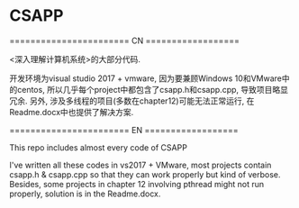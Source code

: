 # CSAPP
======================= CN ==================

<深入理解计算机系统>的大部分代码.

开发环境为visual studio 2017 + vmware, 因为要兼顾Windows 10和VMware中的centos, 所以几乎每个project中都包含了csapp.h和csapp.cpp, 导致项目略显冗余.
另外, 涉及多线程的项目(多数在chapter12)可能无法正常运行, 在Readme.docx中也提供了解决方案.




======================= EN ==================

This repo includes almost every code of CSAPP

I've written all these codes in vs2017 + VMware, most projects contain csapp.h & csapp.cpp so that they can work properly but kind of verbose.
Besides, some projects in chapter 12 involving pthread might not run properly, solution is in the Readme.docx.
